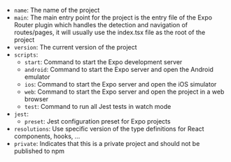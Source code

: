- `name`: The name of the project
- `main`: The main entry point for the project is the entry file of the Expo Router plugin which handles the detection and navigation of routes/pages, it will usually use the index.tsx file as the root of the project
- `version`: The current version of the project
- `scripts`:
  - `start`: Command to start the Expo development server
  - `android`: Command to start the Expo server and open the Android emulator
  - `ios`: Command to start the Expo server and open the iOS simulator
  - `web`: Command to start the Expo server and open the project in a web browser
  - `test`: Command to run all Jest tests in watch mode
- `jest`:
  - `preset`: Jest configuration preset for Expo projects
- `resolutions`: Use specific version of the type definitions for React components, hooks, ...
- `private`: Indicates that this is a private project and should not be published to npm
